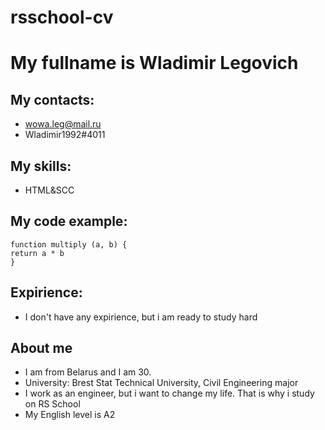 # rsschool-cv
# My fullname is Wladimir Legovich
## My contacts:
* wowa.leg@mail.ru
* Wladimir1992#4011
## My skills:
* HTML&SCC
## My code example:
```
function multiply (a, b) {
return a * b
}
```
## Expirience:
* I don't have any expirience, but i am ready to study hard
## About me
* I am from Belarus and I am 30.
* University: Brest Stat Technical University, Civil Engineering major
* I work as an engineer, but i want to change my life. That is why i study on RS School
* My English level is A2
